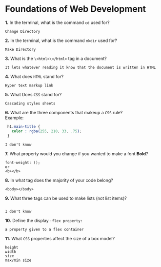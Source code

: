 # Foundations of Web Development

**1.** In the terminal, what is the command `cd` used for?
<!-- enter you answer in the space below -->
```
Change Directory

```

**2.** In the terminal, what is the command `mkdir` used for?
<!-- enter you answer in the space below -->
```
Make Directory

```

**3.** What is the `\<html>\</html>` tag in a document?
<!-- enter you answer in the space below -->
```
It lets whatever reading it know that the document is written in HTML

```

**4.** What does `HTML` stand for?
<!-- enter you answer in the space below -->
```
Hyper text markup link 

```

**5.** What Does `CSS` stand for?
<!-- enter you answer in the space below -->
```
Cascading styles sheets

```

**6.** What are the three components that makeup a `CSS` rule? <br> Example:
```css
 h1.main-title {
   color : rgba(255, 210, 33, .75);
 }
```
<!-- enter you answer in the space below -->
```
I don't know

```

**7.** What property would you change if you wanted to make a font **Bold**?
<!-- enter you answer in the space below -->
```
font-weight: ();
or
<b></b>

```

**8.** In what tag does the majority of your code belong?
<!-- enter you answer in the space below -->
```
<body></body>

```

**9.** What three tags can be used to make lists (not list items)?
<!-- enter you answer in the space below -->
```

I don't know

```

**10.** Define the display `:flex property:`
<!-- enter you answer in the space below -->
```
a property given to a flex container

```

**11.** What `CSS` properties affect the size of a box model?
<!-- enter you answer in the space below -->
```
height
width
size
max/min size

```